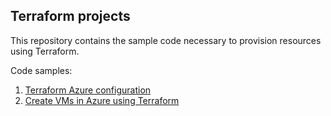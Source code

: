 ## Terraform projects
This repository contains the sample code necessary to provision resources using Terraform.

Code samples:
1. [Terraform Azure configuration](00-terraform-azure-configure/README.md)
2. [Create VMs in Azure using Terraform](01-terraform-azure-vm/README.md)
